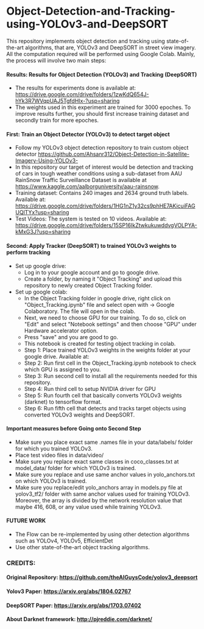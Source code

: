 # Object-Detection-and-Tracking-using-YOLOv3-and-DeepSORT
This repository implements object detection and tracking using state-of-the-art algorithms, that are, YOLOv3 and DeepSORT in street view imagery. All the computation required will be performed using Google Colab. Mainly, the process will involve two main steps:

#### Results: Results for Object Detection (YOLOv3) and Tracking (DeepSORT)
- The results for experiments done is available at: https://drive.google.com/drive/folders/1zwKdQ654J-hYk3R7WVqpUAJ5TgfdHIx-?usp=sharing
- The weights used in this experiment are trained for 3000 epoches. To improve results further, you should first increase training dataset and secondly train for more epoches.  

#### First: Train an Object Detector (YOLOv3) to detect target object
- Follow my YOLOv3 object detection repository to train custom object detector https://github.com/Ahsanr312/Object-Detection-in-Satellite-Imagery-Using-YOLOv3-
- In this repository our target of interest would be detection and tracking of cars in tough weather conditions using a sub-dataset from AAU RainSnow Traffic Surveillance Dataset is available at https://www.kaggle.com/aalborguniversity/aau-rainsnow.
- Training dataset: Contains 240 images and 2634 ground truth labels. Available at: https://drive.google.com/drive/folders/1HG1nZ1y32cs9phHE7AKicuiFAGUQlTYx?usp=sharing
- Test Videos: The system is tested on 10 videos. Available at: https://drive.google.com/drive/folders/15SP16IkZtwkukuwddvgVOLPYA-kMxG3J?usp=sharing

#### Second: Apply Tracker (DeepSORT) to trained YOLOv3 weights to perform tracking
- Set up google drive:
  - Log in to your google account and go to google drive.
  - Create a folder, by naming it "Object Tracking" and upload this repository to newly created Object Tracking folder.
- Set up google colab:
  - In the Object Tracking folder in google drive, right click on "Object_Tracking.ipynb" file and select open with -> Google Colaboratory. The file will open in the colab.
  - Next, we need to choose GPU for our training. To do so, click on "Edit" and select "Notebook settings" and then choose "GPU" under Hardware accelerator option. 
  - Press "save" and you are good to go.
  - This notebook is created for testing object tracking in colab.
  - Step 1: Place trained YOLOv3 weights in the weights folder at your google drive. Available at:  
  - Step 2: Run first cell in the Object_Tracking.ipynb notebook to check which GPU is assigned to you. 
  - Step 3: Run second cell to install all the requirements needed for this repository.
  - Step 4: Run third cell to setup NVIDIA driver for GPU
  - Step 5: Run fourth cell that basically converts YOLOv3 weights (darknet) to tensorflow format.
  - Step 6: Run fifth cell that detects and tracks target objects using converted YOLOv3 weights and DeepSORT.

#### Important measures before Going onto Second Step
- Make sure you place exact same .names file in your data/labels/ folder for which you trained YOLOv3.
- Place test video files in data/video/
- Make sure you replace exact same classes in coco_classes.txt at model_data/ folder for which YOLOv3 is trained. 
- Make sure you replace and use same anchor values in yolo_anchors.txt on which YOLOv3 is trained. 
- Make sure you replace/edit yolo_anchors array in models.py file at yolov3_tf2/ folder with same anchor values used for training YOLOv3. Moreover, the array is divided by the network resolution value that maybe 416, 608, or any value used while training YOLOv3.

#### FUTURE WORK
- The Flow can be re-implemented by using other detection algorithms such as YOLOv4, YOLOv5, EfficientDet
- Use other state-of-the-art object tracking algorithms.

### CREDITS:
#### Original Repository: https://github.com/theAIGuysCode/yolov3_deepsort

#### Yolov3 Paper: https://arxiv.org/abs/1804.02767

#### DeepSORT Paper: https://arxiv.org/abs/1703.07402

#### About Darknet framework: http://pjreddie.com/darknet/
